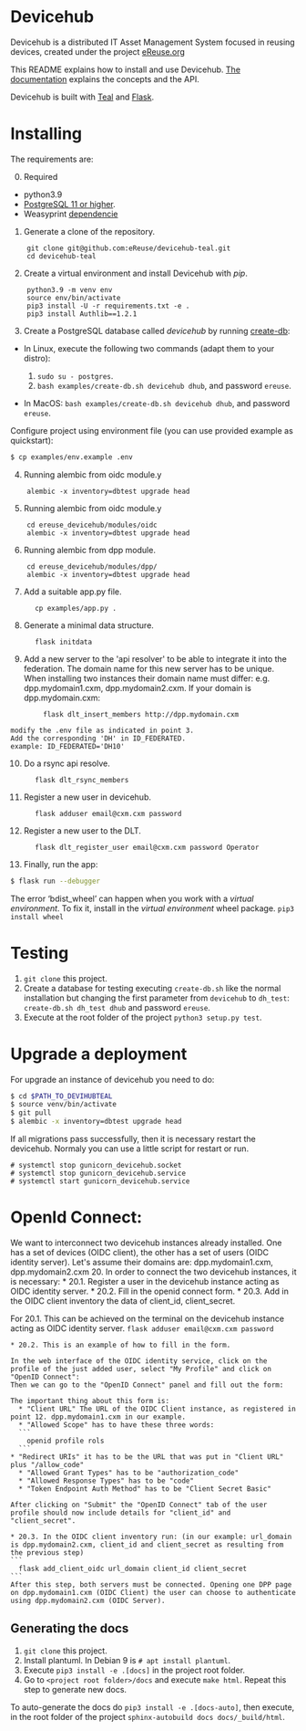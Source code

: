 # Devicehub

Devicehub is a distributed IT Asset Management System focused in reusing devices, created under the project [eReuse.org](https://www.ereuse.org)

This README explains how to install and use Devicehub. [The documentation](http://devicehub.ereuse.org) explains the concepts and the API.

Devicehub is built with [Teal](https://github.com/ereuse/teal) and [Flask](http://flask.pocoo.org).

# Installing
The requirements are:

0. Required
-  python3.9
-  [PostgreSQL 11 or higher](https://www.postgresql.org/download/).
-  Weasyprint [dependencie](http://weasyprint.readthedocs.io/en/stable/install.html)

1. Generate a clone of the repository.
```
    git clone git@github.com:eReuse/devicehub-teal.git
    cd devicehub-teal
```

2. Create a virtual environment and install Devicehub with *pip*.
```
    python3.9 -m venv env
    source env/bin/activate
    pip3 install -U -r requirements.txt -e .
    pip3 install Authlib==1.2.1
```

3. Create a PostgreSQL database called *devicehub* by running [create-db](examples/create-db.sh):

-  In Linux, execute the following two commands (adapt them to your distro):

   1. `sudo su - postgres`.
   2. `bash examples/create-db.sh devicehub dhub`, and password `ereuse`.

-  In MacOS: `bash examples/create-db.sh devicehub dhub`, and password `ereuse`.

Configure project using environment file (you can use provided example as quickstart):
```bash
$ cp examples/env.example .env
```

4. Running alembic from oidc module.y
```
    alembic -x inventory=dbtest upgrade head
```

5. Running alembic from oidc module.y
```
    cd ereuse_devicehub/modules/oidc
    alembic -x inventory=dbtest upgrade head
```

6. Running alembic from dpp module.
```
    cd ereuse_devicehub/modules/dpp/
    alembic -x inventory=dbtest upgrade head
```

7. Add a suitable app.py file.
```
      cp examples/app.py .
```

8. Generate a minimal data structure.
```
      flask initdata
```
	
9. Add a new server to the 'api resolver' to be able to integrate it into the federation.
    The domain name for this new server has to be unique. When installing two instances their domain name must differ: e.g. dpp.mydomain1.cxm, dpp.mydomain2.cxm.
    If your domain is dpp.mydomain.cxm: 
```
    	flask dlt_insert_members http://dpp.mydomain.cxm
```

    modify the .env file as indicated in point 3.
    Add the corresponding 'DH' in ID_FEDERATED.
    example: ID_FEDERATED='DH10'

10. Do a rsync api resolve.
```
  	  flask dlt_rsync_members
```

11. Register a new user in devicehub.
```
  	  flask adduser email@cxm.cxm password
```

12. Register a new user to the DLT.
```
  	  flask dlt_register_user email@cxm.cxm password Operator
```

13. Finally, run the app:

```bash
$ flask run --debugger
```

The error ‘bdist_wheel’ can happen when you work with a *virtual environment*.
To fix it, install in the *virtual environment* wheel
package. `pip3 install wheel`

# Testing

1. `git clone` this project.
2. Create a database for testing executing `create-db.sh` like the normal installation but changing the first parameter from `devicehub` to `dh_test`: `create-db.sh dh_test dhub` and password `ereuse`.
3. Execute at the root folder of the project `python3 setup.py test`.

# Upgrade a deployment

For upgrade an instance of devicehub you need to do:

```bash
$ cd $PATH_TO_DEVIHUBTEAL
$ source venv/bin/activate
$ git pull
$ alembic -x inventory=dbtest upgrade head
```

If all migrations pass successfully, then it is necessary restart the devicehub.
Normaly you can use a little script for restart or run.
```
# systemctl stop gunicorn_devicehub.socket
# systemctl stop gunicorn_devicehub.service
# systemctl start gunicorn_devicehub.service
```

# OpenId Connect: 
We want to interconnect two devicehub instances already installed. One has a set of devices (OIDC client), the other has a set of users (OIDC identity server). Let's assume their domains are: dpp.mydomain1.cxm, dpp.mydomain2.cxm
20. In order to connect the two devicehub instances, it is necessary:
	* 20.1. Register a user in the devicehub instance acting as OIDC identity server.
	* 20.2. Fill in the openid connect form.
	* 20.3. Add in the OIDC client inventory the data of client_id, client_secret.
	
  For 20.1. This can be achieved on the terminal on the devicehub instance acting as OIDC identity server.
	```
  	  flask adduser email@cxm.cxm password
	```
	
	* 20.2. This is an example of how to fill in the form.

	In the web interface of the OIDC identity service, click on the profile of the just added user, select "My Profile" and click on "OpenID Connect":
	Then we can go to the "OpenID Connect" panel and fill out the form:

	The important thing about this form is:
	  * "Client URL" The URL of the OIDC Client instance, as registered in point 12. dpp.mydomain1.cxm in our example.
	  * "Allowed Scope" has to have these three words:
	  ```
	    openid profile rols
	  ```
    * "Redirect URIs" it has to be the URL that was put in "Client URL" plus "/allow_code"
	  * "Allowed Grant Types" has to be "authorization_code"
	  * "Allowed Response Types" has to be "code"
	  * "Token Endpoint Auth Method" has to be "Client Secret Basic"

	After clicking on "Submit" the "OpenID Connect" tab of the user profile should now include details for "client_id" and "client_secret".

	* 20.3. In the OIDC client inventory run: (in our example: url_domain is dpp.mydomain2.cxm, client_id and client_secret as resulting from the previous step)
	```
	  flask add_client_oidc url_domain client_id client_secret
	```
	After this step, both servers must be connected. Opening one DPP page on dpp.mydomain1.cxm (OIDC Client) the user can choose to authenticate using dpp.mydomain2.cxm (OIDC Server).

## Generating the docs


1. `git clone` this project.
2. Install plantuml. In Debian 9 is `# apt install plantuml`.
3. Execute `pip3 install -e .[docs]` in the project root folder.
4. Go to `<project root folder>/docs` and execute `make html`. Repeat this step to generate new docs.

To auto-generate the docs do `pip3 install -e .[docs-auto]`, then execute, in the root folder of the project `sphinx-autobuild docs docs/_build/html`.
